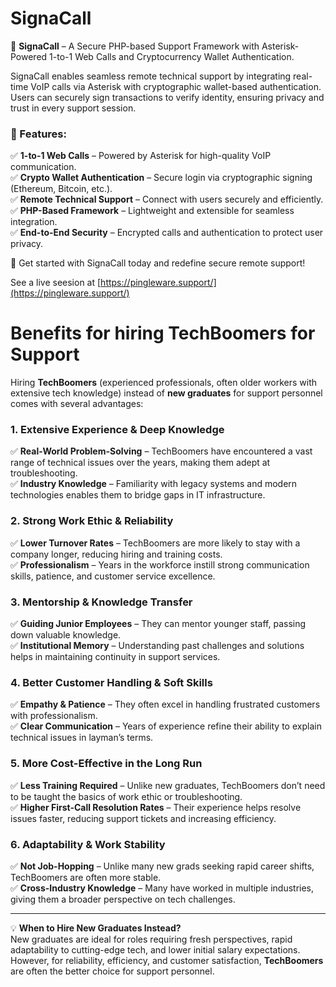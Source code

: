 # SignaCall  

🚀 **SignaCall** – A Secure PHP-based Support Framework with Asterisk-Powered 1-to-1 Web Calls and Cryptocurrency Wallet Authentication.  

SignaCall enables seamless remote technical support by integrating real-time VoIP calls via Asterisk with cryptographic wallet-based authentication. Users can securely sign transactions to verify identity, ensuring privacy and trust in every support session.  

### 🔹 Features:  
✅ **1-to-1 Web Calls** – Powered by Asterisk for high-quality VoIP communication.  
✅ **Crypto Wallet Authentication** – Secure login via cryptographic signing (Ethereum, Bitcoin, etc.).  
✅ **Remote Technical Support** – Connect with users securely and efficiently.  
✅ **PHP-Based Framework** – Lightweight and extensible for seamless integration.  
✅ **End-to-End Security** – Encrypted calls and authentication to protect user privacy.  

🔗 Get started with SignaCall today and redefine secure remote support!  

See a live seesion at [https://pingleware.support/](https://pingleware.support/)

# Benefits for hiring TechBoomers for Support
Hiring **TechBoomers** (experienced professionals, often older workers with extensive tech knowledge) instead of **new graduates** for support personnel comes with several advantages:  

### **1. Extensive Experience & Deep Knowledge**  
✅ **Real-World Problem-Solving** – TechBoomers have encountered a vast range of technical issues over the years, making them adept at troubleshooting.  
✅ **Industry Knowledge** – Familiarity with legacy systems and modern technologies enables them to bridge gaps in IT infrastructure.  

### **2. Strong Work Ethic & Reliability**  
✅ **Lower Turnover Rates** – TechBoomers are more likely to stay with a company longer, reducing hiring and training costs.  
✅ **Professionalism** – Years in the workforce instill strong communication skills, patience, and customer service excellence.  

### **3. Mentorship & Knowledge Transfer**  
✅ **Guiding Junior Employees** – They can mentor younger staff, passing down valuable knowledge.  
✅ **Institutional Memory** – Understanding past challenges and solutions helps in maintaining continuity in support services.  

### **4. Better Customer Handling & Soft Skills**  
✅ **Empathy & Patience** – They often excel in handling frustrated customers with professionalism.  
✅ **Clear Communication** – Years of experience refine their ability to explain technical issues in layman’s terms.  

### **5. More Cost-Effective in the Long Run**  
✅ **Less Training Required** – Unlike new graduates, TechBoomers don’t need to be taught the basics of work ethic or troubleshooting.  
✅ **Higher First-Call Resolution Rates** – Their experience helps resolve issues faster, reducing support tickets and increasing efficiency.  

### **6. Adaptability & Work Stability**  
✅ **Not Job-Hopping** – Unlike many new grads seeking rapid career shifts, TechBoomers are often more stable.  
✅ **Cross-Industry Knowledge** – Many have worked in multiple industries, giving them a broader perspective on tech challenges.  

---

💡 **When to Hire New Graduates Instead?**  
New graduates are ideal for roles requiring fresh perspectives, rapid adaptability to cutting-edge tech, and lower initial salary expectations. However, for reliability, efficiency, and customer satisfaction, **TechBoomers** are often the better choice for support personnel.  
